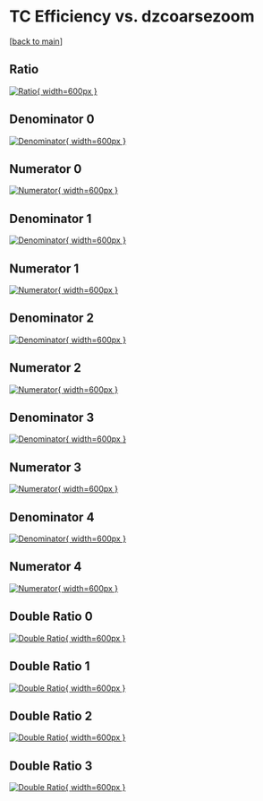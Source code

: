 # TC Efficiency vs. dzcoarsezoom

[[back to main](./)]



## Ratio

[![Ratio](../mtv/var/TC_xtr_0_0_eff_dzcoarsezoom.png){ width=600px }](../mtv/var/TC_xtr_0_0_eff_dzcoarsezoom.pdf)

## Denominator 0

[![Denominator](../mtv/den/TC_xtr_0_0_eff_dzcoarsezoom_den0.png){ width=600px }](../mtv/den/TC_xtr_0_0_eff_dzcoarsezoom_den0.pdf)

## Numerator 0

[![Numerator](../mtv/num/TC_xtr_0_0_eff_dzcoarsezoom_num0.png){ width=600px }](../mtv/num/TC_xtr_0_0_eff_dzcoarsezoom_num0.pdf)

## Denominator 1

[![Denominator](../mtv/den/TC_xtr_0_0_eff_dzcoarsezoom_den1.png){ width=600px }](../mtv/den/TC_xtr_0_0_eff_dzcoarsezoom_den1.pdf)

## Numerator 1

[![Numerator](../mtv/num/TC_xtr_0_0_eff_dzcoarsezoom_num1.png){ width=600px }](../mtv/num/TC_xtr_0_0_eff_dzcoarsezoom_num1.pdf)

## Denominator 2

[![Denominator](../mtv/den/TC_xtr_0_0_eff_dzcoarsezoom_den2.png){ width=600px }](../mtv/den/TC_xtr_0_0_eff_dzcoarsezoom_den2.pdf)

## Numerator 2

[![Numerator](../mtv/num/TC_xtr_0_0_eff_dzcoarsezoom_num2.png){ width=600px }](../mtv/num/TC_xtr_0_0_eff_dzcoarsezoom_num2.pdf)

## Denominator 3

[![Denominator](../mtv/den/TC_xtr_0_0_eff_dzcoarsezoom_den3.png){ width=600px }](../mtv/den/TC_xtr_0_0_eff_dzcoarsezoom_den3.pdf)

## Numerator 3

[![Numerator](../mtv/num/TC_xtr_0_0_eff_dzcoarsezoom_num3.png){ width=600px }](../mtv/num/TC_xtr_0_0_eff_dzcoarsezoom_num3.pdf)

## Denominator 4

[![Denominator](../mtv/den/TC_xtr_0_0_eff_dzcoarsezoom_den4.png){ width=600px }](../mtv/den/TC_xtr_0_0_eff_dzcoarsezoom_den4.pdf)

## Numerator 4

[![Numerator](../mtv/num/TC_xtr_0_0_eff_dzcoarsezoom_num4.png){ width=600px }](../mtv/num/TC_xtr_0_0_eff_dzcoarsezoom_num4.pdf)

## Double Ratio 0

[![Double Ratio](../mtv/ratio/TC_xtr_0_0_eff_dzcoarsezoom_ratio0.png){ width=600px }](../mtv/ratio/TC_xtr_0_0_eff_dzcoarsezoom_ratio0.pdf)

## Double Ratio 1

[![Double Ratio](../mtv/ratio/TC_xtr_0_0_eff_dzcoarsezoom_ratio1.png){ width=600px }](../mtv/ratio/TC_xtr_0_0_eff_dzcoarsezoom_ratio1.pdf)

## Double Ratio 2

[![Double Ratio](../mtv/ratio/TC_xtr_0_0_eff_dzcoarsezoom_ratio2.png){ width=600px }](../mtv/ratio/TC_xtr_0_0_eff_dzcoarsezoom_ratio2.pdf)

## Double Ratio 3

[![Double Ratio](../mtv/ratio/TC_xtr_0_0_eff_dzcoarsezoom_ratio3.png){ width=600px }](../mtv/ratio/TC_xtr_0_0_eff_dzcoarsezoom_ratio3.pdf)

